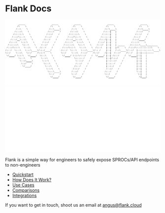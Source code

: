 # Flank Docs

![ASCII](assets/flank-ascii-text-black.png#only-light)
![ASCII](assets/flank-ascii-text.png#only-dark)

Flank is a simple way for engineers to safely expose SPROCs/API endpoints to non-engineers 

- [Quickstart](quickstarts/jupyter-fastapi.md) 
- [How Does It Work?](how-does-it-work.md)
- [Use Cases](use-cases.md)
- [Comparisons](comparisons/all-comparisons.md)
- [Integrations](integrations/all-integrations.md)

If you want to get in touch, shoot us an email at angus@flank.cloud

